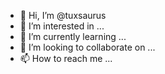 - 👋 Hi, I’m @tuxsaurus
- 👀 I’m interested in ...
- 🌱 I’m currently learning ...
- 💞️ I’m looking to collaborate on ...
- 📫 How to reach me ...

<!---
tuxsaurus/tuxsaurus is a ✨ special ✨ repository because its `README.md` (this file) appears on your GitHub profile.
You can click the Preview link to take a look at your changes.
--->
